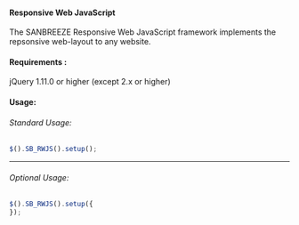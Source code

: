 #### Responsive Web JavaScript

The SANBREEZE Responsive Web JavaScript framework implements the repsonsive web-layout to any website.


#### Requirements  :
  jQuery 1.11.0 or higher (except 2.x or higher)


#### Usage:
###### Standard Usage:
``` javascript
$().SB_RWJS().setup();
```
---


###### Optional Usage:
```javascript
$().SB_RWJS().setup({
});
```

